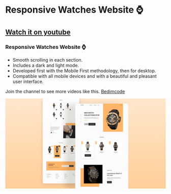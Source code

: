 # Responsive Watches Website ⌚

## [Watch it on youtube](https://youtu.be/QPxYdbbCjhQ)

### Responsive Watches Website ⌚

- Smooth scrolling in each section.
- Includes a dark and light mode.
- Developed first with the Mobile First methodology, then for desktop.
- Compatible with all mobile devices and with a beautiful and pleasant user interface.

Join the channel to see more videos like this. [Bedimcode](https://www.youtube.com/c/Bedimcode)

![preview img](/preview.png)
